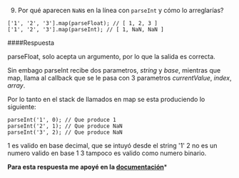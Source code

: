 9. Por qué aparecen `NaN`s en la línea con `parseInt` y cómo lo arreglarías?

```
['1', '2', '3'].map(parseFloat); // [ 1, 2, 3 ]
['1', '2', '3'].map(parseInt); // [ 1, NaN, NaN ]
```

####Respuesta

parseFloat, solo acepta un argumento, por lo que la salida es correcta.

Sin embago parseInt recibe dos parametros, *string* y *base*, mientras que map, llama al callback que se le pasa con 3 parametros *currentValue*, *index*, *array*.

Por lo tanto en el stack de llamados en map se esta produciendo lo siguiente:

```
parseInt('1', 0); // Que produce 1
parseInt('2', 1); // Que produce NaN
parseInt('3', 2); // Que produce NaN
```

1 es valido en base decimal, que se intuyó desde el string '1'
2 no es un numero valido en base 1
3 tampoco es valido como numero binario.

**Para esta respuesta me apoyé en la [documentación](https://developer.mozilla.org/es/docs/Web/JavaScript/Referencia/Objetos_globales/parseInt)*** 
